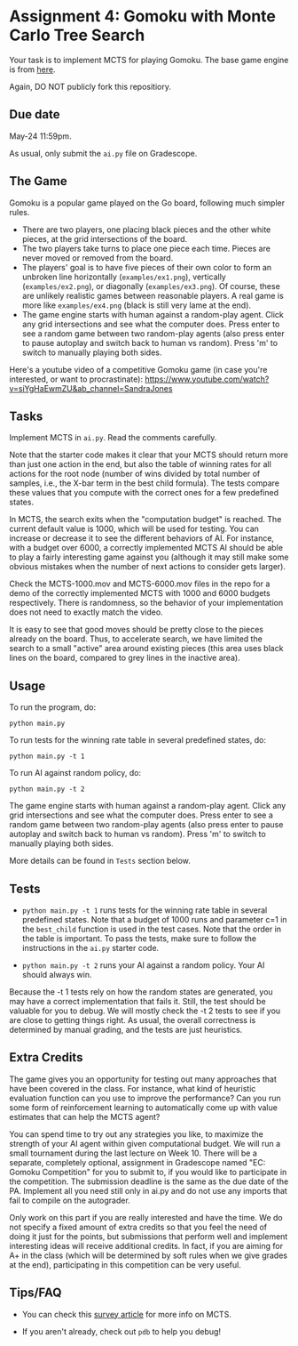 # Assignment 4: Gomoku with Monte Carlo Tree Search

Your task is to implement MCTS for playing Gomoku. The base game engine is from [here](https://github.com/HackerSir/PygameTutorials/tree/master/Lesson04/Gomoku). 

Again, DO NOT publicly fork this repositiory. 

## Due date

May-24 11:59pm. 

As usual, only submit the `ai.py` file on Gradescope. 


## The Game

Gomoku is a popular game played on the Go board, following much simpler rules. 

- There are two players, one placing black pieces and the other white pieces, at the grid intersections of the board. 
- The two players take turns to place one piece each time. Pieces are never moved or removed from the board. 
- The players' goal is to have five pieces of their own color to form an unbroken line horizontally (`examples/ex1.png`), vertically (`examples/ex2.png`), or diagonally (`examples/ex3.png`). Of course, these are unlikely realistic games between reasonable players. A real game is more like `examples/ex4.png` (black is still very lame at the end).  
- The game engine starts with human against a random-play agent. Click any grid intersections and see what the computer does. Press enter to see a random game between two random-play agents (also press enter to pause autoplay and switch back to human vs random). Press 'm' to switch to manually playing both sides.  

Here's a youtube video of a competitive Gomoku game (in case you're interested, or want to procrastinate): https://www.youtube.com/watch?v=siYgHaEwmZU&ab_channel=SandraJones

## Tasks

Implement MCTS in `ai.py`. Read the comments carefully.

Note that the starter code makes it clear that your MCTS should return more than just one action in the end, but also the table of winning rates for all actions for the root node (number of wins divided by total number of samples, i.e., the X-bar term in the best child formula). The tests compare these values that you compute with the correct ones for a few predefined states. 

In MCTS, the search exits when the "computation budget" is reached. The current default value is 1000, which will be used for testing. You can increase or decrease it to see the different behaviors of AI. For instance, with a budget over 6000, a correctly implemented MCTS AI should be able to play a fairly interesting game against you (although it may still make some obvious mistakes when the number of next actions to consider gets larger). 

Check the MCTS-1000.mov and MCTS-6000.mov files in the repo for a demo of the correctly implemented MCTS with 1000 and 6000 budgets respectively. There is randomness, so the behavior of your implementation does not need to exactly match the video. 

It is easy to see that good moves should be pretty close to the pieces already on the board. Thus, to accelerate search, we have limited the search to a small "active" area around existing pieces (this area uses black lines on the board, compared to grey lines in the inactive area). 

## Usage

To run the program, do:
```
python main.py
```

To run tests for the winning rate table in several predefined states, do:
```
python main.py -t 1
```

To run AI against random policy, do:
```
python main.py -t 2
```

The game engine starts with human against a random-play agent. Click any grid intersections and see what the computer does. Press enter to see a random game between two random-play agents (also press enter to pause autoplay and switch back to human vs random). Press 'm' to switch to manually playing both sides.  

More details can be found in `Tests` section below.

## Tests

- `python main.py -t 1` runs tests for the winning rate table in several predefined states. Note that a budget of 1000 runs and parameter c=1 in the `best_child` function is used in the test cases. Note that the order in the table is important. To pass the tests, make sure to follow the instructions in the `ai.py` starter code. 

- `python main.py -t 2` runs your AI against a random policy. Your AI should always win. 

Because the -t 1 tests rely on how the random states are generated, you may have a correct implementation that fails it. Still, the test should be valuable for you to debug. We will mostly check the -t 2 tests to see if you are close to getting things right. As usual, the overall correctness is determined by manual grading, and the tests are just heuristics. 


## Extra Credits

The game gives you an opportunity for testing out many approaches that have been covered in the class. For instance, what kind of heuristic evaluation function can you use to improve the performance? Can you run some form of reinforcement learning to automatically come up with value estimates that can help the MCTS agent? 

You can spend time to try out any strategies you like, to maximize the strength of your AI agent within given computational budget. We will run a small tournament during the last lecture on Week 10. There will be a separate, completely optional, assignment in Gradescope named "EC: Gomoku Competition" for you to submit to, if you would like to participate in the competition. The submission deadline is the same as the due date of the PA. Implement all you need still only in ai.py and do not use any imports that fail to compile on the autograder. 

Only work on this part if you are really interested and have the time. We do not specify a fixed amount of extra credits so that you feel the need of doing it just for the points, but submissions that perform well and implement interesting ideas will receive additional credits. In fact, if you are aiming for A+ in the class (which will be determined by soft rules when we give grades at the end), participating in this competition can be very useful. 

## Tips/FAQ

- You can check this [survey article](http://www.incompleteideas.net/609%20dropbox/other%20readings%20and%20resources/MCTS-survey.pdf) for more info on MCTS. 

- If you aren't already, check out `pdb` to help you debug!